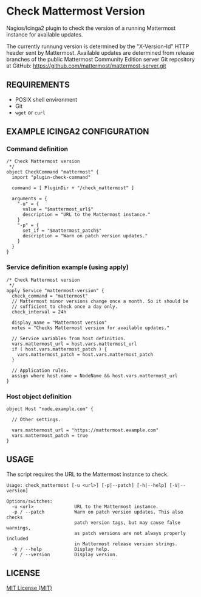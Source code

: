 Check Mattermost Version
========================

Nagios/Icinga2 plugin to check the version of a running Mattermost instance
for available updates.

The currently runnung version is determined by the "X-Version-Id" HTTP header
sent by Mattermost. Available updates are determined from release branches of
the public Mattermost Community Edition server Git repository at GitHub:
https://github.com/mattermost/mattermost-server.git

REQUIREMENTS
------------
  * POSIX shell environment
  * Git
  * `wget` or `curl`


EXAMPLE ICINGA2 CONFIGURATION
-----------------------------

### Command definition

```
/* Check Mattermost version
 */
object CheckCommand "mattermost" {
  import "plugin-check-command"

  command = [ PluginDir + "/check_mattermost" ]

  arguments = {
    "-u" = {
      value = "$mattermost_url$"
      description = "URL to the Mattermost instance."
    }
    "-p" = {
      set_if = "$mattermost_patch$"
      description = "Warn on patch version updates."
    }
  }
}
```


### Service definition example (using apply)

```
/* Check Mattermost version
 */
apply Service "mattermost-version" {
  check_command = "mattermost"
  // Mattermost minor versions change once a month. So it should be
  // sufficient to check once a day only.
  check_interval = 24h

  display_name = "Mattermost version"
  notes = "Checks Mattermost version for available updates."

  // Service variables from host definition.
  vars.mattermost_url = host.vars.mattermost_url
  if ( host.vars.mattermost_patch ) {
    vars.mattermost_patch = host.vars.mattermost_patch
  }

  // Application rules.
  assign where host.name = NodeName && host.vars.mattermost_url
}
```


### Host object definition

```
object Host "node.example.com" {

  // Other settings.

  vars.mattermost_url = "https://mattermost.example.com"
  vars.mattermost_patch = true
}
```


USAGE
-----

The script requires the URL to the Mattermost instance to check.

```shell
Usage: check_mattermost [-u <url>] [-p|--patch] [-h|--help] [-V|--version]

Options/switches:
  -u <url>               URL to the Mattermost instance.
  -p / --patch           Warn on patch version updates. This also checks
                         patch version tags, but may cause false warnings,
                         as patch versions are not always properly included
                         in Mattermost release version strings.
  -h / --help            Display help.
  -V / --version         Display version.
```


LICENSE
-------

[MIT License (MIT)](http://opensource.org/licenses/mit)

